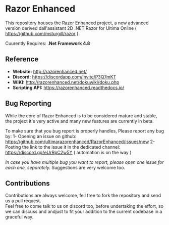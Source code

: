 # Razor Enhanced

This repository houses the Razor Enhanced project, a new advanced version derived dall'assistant 2D .NET Razor for Ultima Online ( https://github.com/msturgill/razor ).  

Cuurently Requires: **.Net Framework 4.8**

## Reference

- **Website:**  http://razorenhanced.net/   
- **Discord:** https://discordapp.com/invite/P3Q7mKT   
- **WIKI:** http://razorenhanced.net/dokuwiki/doku.php   
- **Scripting API:** https://razorenhanced.readthedocs.io/     


## Bug Reporting
While the core of Razor Enhanced is to be considered mature and stable, the project it's very active and many new features are currently in beta.

To make sure that you bug report is properly handles, Please report any bug by:
1- Opening an issue on github: https://github.com/ultimarazorenhanced/RazorEnhanced/issues/new
2- Posting the link to the issue it in the dedicated channel: https://discord.gg/eUrRpC2w5Y
   ( automation is on the way ) 

_In case you have multiple bug you want to report, please open one issue for each one, separately._
Suggestions are very welcome too.

## Contributions

Contributions are always welcome, fell free to fork the repository and send us a pull request.     
Feel free to come talk to us on discord too, before undertaking the effort, so we can discuss and andjust to fit your addition to the current codebase in a graceful way.   



